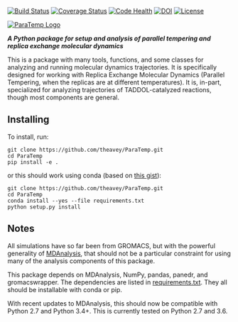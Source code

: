 [![Build Status](https://travis-ci.org/theavey/ParaTemp.svg?branch=master)](https://travis-ci.org/theavey/ParaTemp)
[![Coverage Status](https://coveralls.io/repos/github/theavey/ParaTemp/badge.svg?branch=master)](https://coveralls.io/github/theavey/ParaTemp?branch=master)
[![Code Health](https://landscape.io/github/theavey/ParaTemp/master/landscape.svg?style=flat)](https://landscape.io/github/theavey/ParaTemp/master)
[![DOI](https://zenodo.org/badge/64339257.svg)](https://zenodo.org/badge/latestdoi/64339257)
[![License](https://img.shields.io/badge/license-Apache%202.0-blue.svg?style=flat)](https://github.com/theavey/ParaTemp/blob/master/LICENSE)

[![ParaTemp Logo](https://raw.githubusercontent.com/theavey/ParaTemp/master/graphics/logo2.png)](https://github.com/theavey/ParaTemp)

__*A Python package for setup and analysis of parallel tempering and replica exchange molecular dynamics*__

This is a package with many tools, functions, and some classes for
analyzing and running molecular dynamics trajectories.
It is specifically designed for working with Replica Exchange Molecular
Dynamics (Parallel Tempering, when the replicas are at different
temperatures).
It is, in-part, specialized for analyzing trajectories of TADDOL-catalyzed
reactions, though most components are general.


## Installing

To install, run:
```
git clone https://github.com/theavey/ParaTemp.git
cd ParaTemp
pip install -e .
```
or this should work using conda (based on [this gist](
https://gist.github.com/luiscape/19d2d73a8c7b59411a2fb73a697f5ed4)):
```
git clone https://github.com/theavey/ParaTemp.git
cd ParaTemp
conda install --yes --file requirements.txt
python setup.py install
```


## Notes

All simulations have so far been from GROMACS, but with the powerful
generality of [MDAnalysis](https://www.mdanalysis.org/), that should not
be a particular constraint for using many of the analysis components of this package.

This package depends on MDAnalysis, NumPy, pandas, panedr, and
gromacswrapper.
The dependencies are listed in [requirements.txt](./requirements.txt).
They all should be installable with conda or pip.

With recent updates to MDAnalysis, this should now be compatible with Python
2.7 and Python 3.4+.
This is currently tested on Python 2.7 and 3.6.



